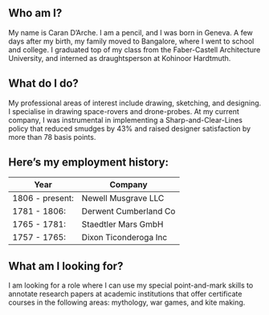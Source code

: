 ## Who am I?

My name is Caran D’Arche. I am a pencil, and I was born in Geneva. A few days after my birth, my family moved to Bangalore, where I went to school and college. I graduated top of my class from the Faber-Castell Architecture University, and interned as draughtsperson at Kohinoor Hardtmuth.

## What do I do?
 
My professional areas of interest include drawing, sketching, and designing. I specialise in drawing space-rovers and drone-probes.
At my current company, I was instrumental in implementing a Sharp-and-Clear-Lines policy that reduced smudges by 43% and raised designer satisfaction by more than 78 basis points.

## Here’s my employment history:

|Year| Company|
|------|------|
|1806 - present: |Newell Musgrave LLC|
|1781 - 1806: |Derwent Cumberland Co|
|1765 - 1781: |Staedtler Mars GmbH|
|1757 - 1765: |Dixon Ticonderoga Inc|

## What am I looking for?

I am looking for a role where I can use my special point-and-mark skills to annotate research papers at academic institutions that offer certificate courses in the following areas: mythology, war games, and kite making.
